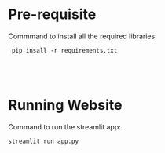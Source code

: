 <h1>Pre-requisite</h1>
Commmand to install all the required libraries:

<code> pip insall -r requirements.txt </code>

<br><br>
<h1>Running Website</h1>

Command to run the streamlit app:

<code>streamlit run app.py </code>
